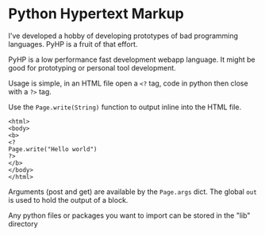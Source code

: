 Python Hypertext Markup
=======================

I've developed a hobby of developing prototypes of bad programming languages. PyHP is a fruit of that effort.

PyHP is a low performance fast development webapp  language. It might be good for prototyping or personal tool development.

Usage is simple, in an HTML file open a `<?` tag, code in python then close with a `?>` tag.

Use the `Page.write(String)` function to output inline into the HTML file.

	<html>
	<body>
	<b>
	<?
	Page.write("Hello world")
	?>
	</b>
	</body>
	</html>

Arguments (post and get) are available by the `Page.args` dict.
The global `out` is used to hold the output of a block.

Any python files or packages you want to import can be stored in the "lib" directory
